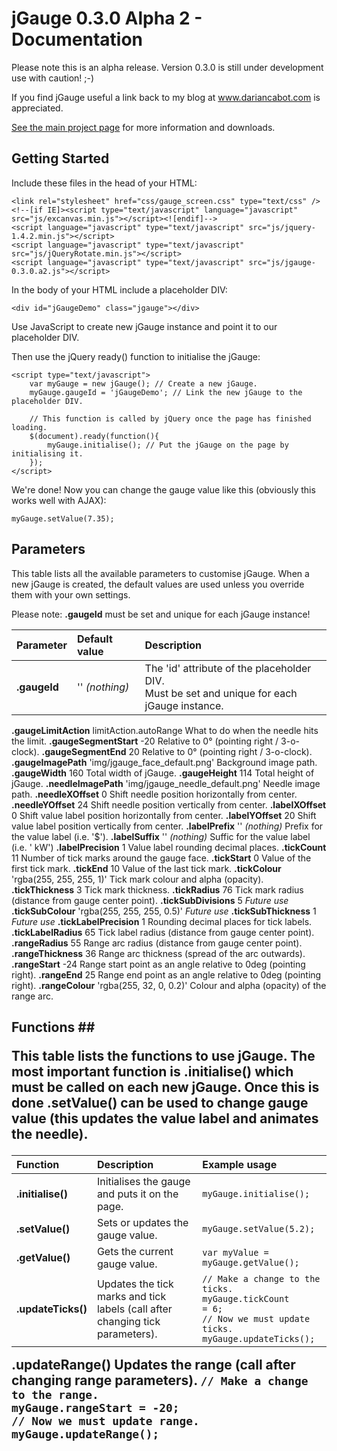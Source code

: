 # jGauge 0.3.0 Alpha 2 - Documentation #

Please note this is an alpha release. Version 0.3.0 is still under development use with caution! ;-)

If you find jGauge useful a link back to my blog at <a href='http://www.dariancabot.com'>www.dariancabot.com</a> is appreciated.

<a href='http://www.dariancabot.com/projects-2/jgauge/'>See the main project page</a> for more information and downloads.

## Getting Started ##

Include these files in the head of your HTML:
```
<link rel="stylesheet" href="css/gauge_screen.css" type="text/css" />
<!--[if IE]><script type="text/javascript" language="javascript" src="js/excanvas.min.js"></script><![endif]-->
<script language="javascript" type="text/javascript" src="js/jquery-1.4.2.min.js"></script>
<script language="javascript" type="text/javascript" src="js/jQueryRotate.min.js"></script>
<script language="javascript" type="text/javascript" src="js/jgauge-0.3.0.a2.js"></script>
```

In the body of your HTML include a placeholder DIV:

```
<div id="jGaugeDemo" class="jgauge"></div>
```

Use JavaScript to create new jGauge instance and point it to our placeholder DIV.

Then use the jQuery ready() function to initialise the jGauge:

```
<script type="text/javascript">
	var myGauge = new jGauge(); // Create a new jGauge.
	myGauge.gaugeId = 'jGaugeDemo'; // Link the new jGauge to the placeholder DIV.

	// This function is called by jQuery once the page has finished loading.
	$(document).ready(function(){
		myGauge.initialise(); // Put the jGauge on the page by initialising it.
	});
</script> 
```

We're done! Now you can change the gauge value like this (obviously this works well with AJAX):

```
myGauge.setValue(7.35);
```

## Parameters ##

This table lists all the available parameters to customise jGauge.  When a new jGauge is created, the default values are used unless you override them with your own settings.

Please note: **.gaugeId** must be set and unique for each jGauge instance!

| **Parameter** | **Default value** | **Description** |
|:--------------|:------------------|:----------------|
| **.gaugeId**  | '' _(nothing)_    | The 'id' attribute of the placeholder DIV.<br>Must be set and unique for each jGauge instance. <br>
<tr><td> <b>.gaugeLimitAction</b> </td><td> limitAction.autoRange </td><td> What to do when the needle hits the limit. </td></tr>
<tr><td> <b>.gaugeSegmentStart</b> </td><td> -20               </td><td> Relative to 0&deg; (pointing right / 3-o-clock). </td></tr>
<tr><td> <b>.gaugeSegmentEnd</b> </td><td> 20                </td><td> Relative to 0&deg; (pointing right / 3-o-clock). </td></tr>
<tr><td> <b>.gaugeImagePath</b> </td><td> 'img/jgauge_face_default.png' </td><td> Background image path. </td></tr>
<tr><td> <b>.gaugeWidth</b> </td><td> 160               </td><td> Total width of jGauge. </td></tr>
<tr><td> <b>.gaugeHeight</b> </td><td> 114               </td><td> Total height of jGauge. </td></tr>
<tr><td> <b>.needleImagePath</b> </td><td> 'img/jgauge_needle_default.png' </td><td> Needle image path. </td></tr>
<tr><td> <b>.needleXOffset</b> </td><td> 0                 </td><td> Shift needle position horizontally from center. </td></tr>
<tr><td> <b>.needleYOffset</b> </td><td> 24                </td><td> Shift needle position vertically from center. </td></tr>
<tr><td> <b>.labelXOffset</b> </td><td> 0                 </td><td> Shift value label position horizontally from center. </td></tr>
<tr><td> <b>.labelYOffset</b> </td><td> 20                </td><td> Shift value label position vertically from center. </td></tr>
<tr><td> <b>.labelPrefix</b> </td><td> '' <i>(nothing)</i> </td><td> Prefix for the value label (i.e. '$'). </td></tr>
<tr><td> <b>.labelSuffix</b> </td><td> '' <i>(nothing)</i> </td><td> Suffic for the value label (i.e. ' kW') </td></tr>
<tr><td> <b>.labelPrecision</b> </td><td> 1                 </td><td> Value label rounding decimal places. </td></tr>
<tr><td> <b>.tickCount</b> </td><td> 11                </td><td> Number of tick marks around the gauge face. </td></tr>
<tr><td> <b>.tickStart</b> </td><td> 0                 </td><td> Value of the first tick mark. </td></tr>
<tr><td> <b>.tickEnd</b> </td><td> 10                </td><td> Value of the last tick mark. </td></tr>
<tr><td> <b>.tickColour</b> </td><td> 'rgba(255, 255, 255, 1)' </td><td> Tick mark colour and alpha (opacity). </td></tr>
<tr><td> <b>.tickThickness</b> </td><td> 3                 </td><td> Tick mark thickness. </td></tr>
<tr><td> <b>.tickRadius</b> </td><td> 76                </td><td> Tick mark radius (distance from gauge center point). </td></tr>
<tr><td> <b>.tickSubDivisions</b> </td><td> 5                 </td><td> <i>Future use</i> </td></tr>
<tr><td> <b>.tickSubColour</b> </td><td> 'rgba(255, 255, 255, 0.5)' </td><td> <i>Future use</i> </td></tr>
<tr><td> <b>.tickSubThickness</b> </td><td> 1                 </td><td> <i>Future use</i> </td></tr>
<tr><td> <b>.tickLabelPrecision</b> </td><td> 1                 </td><td> Rounding decimal places for tick labels. </td></tr>
<tr><td> <b>.tickLabelRadius</b> </td><td> 65                </td><td> Tick label radius (distance from gauge center point). </td></tr>
<tr><td> <b>.rangeRadius</b> </td><td> 55                </td><td> Range arc radius (distance from gauge center point). </td></tr>
<tr><td> <b>.rangeThickness</b> </td><td> 36                </td><td> Range arc thickness (spread of the arc outwards). </td></tr>
<tr><td> <b>.rangeStart</b> </td><td> -24               </td><td> Range start point as an angle relative to 0deg (pointing right). </td></tr>
<tr><td> <b>.rangeEnd</b> </td><td> 25                </td><td> Range end point as an angle relative to 0deg (pointing right). </td></tr>
<tr><td> <b>.rangeColour</b> </td><td> 'rgba(255, 32, 0, 0.2)' </td><td> Colour and alpha (opacity) of the range arc. </td></tr></tbody></table>

<h2>Functions ##

This table lists the functions to use jGauge.  The most important function is **.initialise()** which must be called on each new jGauge.  Once this is done **.setValue()** can be used to change gauge value (this updates the value label and animates the needle).

| **Function** | **Description** | **Example usage** |
|:-------------|:----------------|:------------------|
| **.initialise()** | Initialises the gauge and puts it on the page. | `myGauge.initialise();` |
| **.setValue()** | Sets or updates the gauge value. | `myGauge.setValue(5.2);` |
| **.getValue()** | Gets the current gauge value. | `var myValue = myGauge.getValue();` |
| **.updateTicks()** | Updates the tick marks and tick labels (call after changing tick parameters). | `// Make a change to the ticks.`<br><code>myGauge.tickCount = 6;</code><br><code>// Now we must update ticks.</code><br><code>myGauge.updateTicks();</code> <br>
<tr><td> <b>.updateRange()</b> </td><td> Updates the range (call after changing range parameters). </td><td> <code>// Make a change to the range.</code><br><code>myGauge.rangeStart = -20;</code><br><code>// Now we must update range.</code><br><code>myGauge.updateRange();</code> </td></tr>